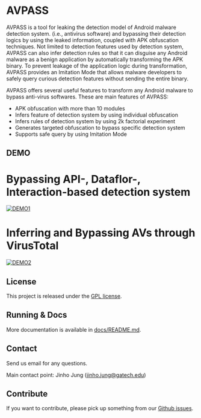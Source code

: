 AVPASS
======

AVPASS is a tool for leaking the detection model of Android malware detection system. (i.e., antivirus software) and bypassing their detection logics by using the leaked information, coupled with APK obfuscation techniques. Not limited to detection features used by detection system, AVPASS can also infer detection rules so that it can disguise any Android malware as a benign application by automatically transforming the APK binary. To prevent leakage of the application logic during transformation, AVPASS provides an Imitation Mode that allows malware developers to safely query curious detection features without sending the entire binary.

AVPASS offers several useful features to transform any Android malware to bypass anti-virus softwares. These are main features of AVPASS:

- APK obfuscation with more than 10 modules
- Infers feature of detection system by using individual obfuscation
- Infers rules of detection system by using 2k factorial experiment
- Generates targeted obfuscation to bypass specific detection system
- Supports safe query by using Imitation Mode

DEMO
----

# Bypassing API-, Dataflor-, Interaction-based detection system
[![DEMO1](http://img.youtube.com/vi/6D1miTSRKA8/0.jpg)](http://www.youtube.com/watch?v=6D1miTSRKA8)

# Inferring and Bypassing AVs through VirusTotal
[![DEMO2](http://img.youtube.com/vi/GkMyobbyl88/0.jpg)](http://www.youtube.com/watch?v=GkMyobbyl88)

License
-------

This project is released under the [GPL license](./LICENSE).


Running & Docs
--------------

More documentation is available in [docs/README.md](docs/README.md).


Contact
-------

Send us email for any questions.

Main contact point: Jinho Jung (jinho.jung@gatech.edu)


Contribute
----------

If you want to contribute, please pick up something from our [Github issues](https://github.com/sslab-gatech/avpass/issues).

